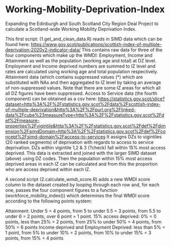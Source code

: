 # Working-Mobility-Deprivation-Index
Expanding the Edinburgh and South Scotland City Region Deal Project to calculate a Scotland-wide Working Mobility Deprivation Index. 

This first script: (1.get_and_clean_data.R) reads in SIMD data which can be found here: 
https://www.gov.scot/publications/scottish-index-of-multiple-deprivation-2020v2-indicator-data/ 
This contains raw data for three of the four components which make up the WMDI: Employment, Income and Attainment as well as the population (working age and total) at DZ level. Employment and Income deprived numbers are summed to IZ level and rates are calculated using working age and total population respectively. Attainment data (which contains suppressed values (*) which are substituted with NAs and then aggregated to IZ level by taking an average of non-suppressed values. Note that there are some IZ areas for which all all DZ figures have been suppressed.
Access to Service data (the fourth component) can be obtained as a csv here:
https://statistics.gov.scot/slice?dataset=http%3A%2F%2Fstatistics.gov.scot%2Fdata%2Fscottish-index-of-multiple-deprivation&http%3A%2F%2Fpurl.org%2Flinked-data%2Fcube%23measureType=http%3A%2F%2Fstatistics.gov.scot%2Fdef%2Fmeasure-properties%2Fvigintile&http%3A%2F%2Fstatistics.gov.scot%2Fdef%2Fdimension%2FsimdDomain=http%3A%2F%2Fstatistics.gov.scot%2Fdef%2Fconcept%2Fsimd-domain%2Faccess-to-services
It assigns DZs to vigintiles (20 ranked segments) of deprivation with regards to access to service deprivation. DZs within vigintile 1,2 & 3 (?check) fall within 15% most access deprived. This data is extracted and joined with the larger SIMD dataset (above) using DZ codes. Then the population within 15% most access deprived areas in each IZ can be calculated and from this the proportion who are access deprived within each IZ.

A second script (2.calculate_wmdi_score.R) adds a new WMDI score column to the dataset created by looping through each row and, for each one, passes the four component figures to a function (workforce_mobility_index()) which determines the final WMDI score according to the following points system:

Attainment: Under 5 = 4 points, from 5 to under 5.5 = 3 points, from 5.5 to under 6 = 2 points, over 6 point = 1 point.
15% access deprived: 0% = 0 points, less than 25% = 2 points, from 25% to under 50% = 4 points, from 50% = 6 points
Income deprived and Employment Deprived: less than 5% = 1 point, from 5% to under 10% = 2 points, from 10% to under 15% = 3 points, from 15% = 4 points





